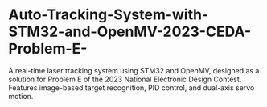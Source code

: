 # Auto-Tracking-System-with-STM32-and-OpenMV-2023-CEDA-Problem-E-
A real-time laser tracking system using STM32 and OpenMV, designed as a solution for Problem E of the 2023 National Electronic Design Contest. Features image-based target recognition, PID control, and dual-axis servo motion.
